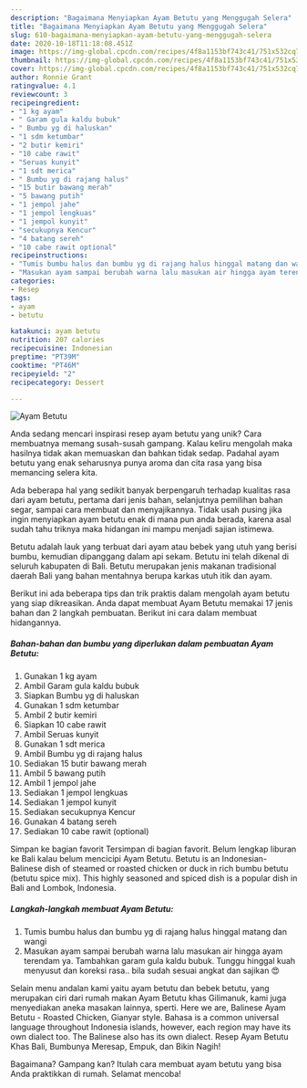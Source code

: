 ```yaml
---
description: "Bagaimana Menyiapkan Ayam Betutu yang Menggugah Selera"
title: "Bagaimana Menyiapkan Ayam Betutu yang Menggugah Selera"
slug: 610-bagaimana-menyiapkan-ayam-betutu-yang-menggugah-selera
date: 2020-10-18T11:18:08.451Z
image: https://img-global.cpcdn.com/recipes/4f8a1153bf743c41/751x532cq70/ayam-betutu-foto-resep-utama.jpg
thumbnail: https://img-global.cpcdn.com/recipes/4f8a1153bf743c41/751x532cq70/ayam-betutu-foto-resep-utama.jpg
cover: https://img-global.cpcdn.com/recipes/4f8a1153bf743c41/751x532cq70/ayam-betutu-foto-resep-utama.jpg
author: Ronnie Grant
ratingvalue: 4.1
reviewcount: 3
recipeingredient:
- "1 kg ayam"
- " Garam gula kaldu bubuk"
- " Bumbu yg di haluskan"
- "1 sdm ketumbar"
- "2 butir kemiri"
- "10 cabe rawit"
- "Seruas kunyit"
- "1 sdt merica"
- " Bumbu yg di rajang halus"
- "15 butir bawang merah"
- "5 bawang putih"
- "1 jempol jahe"
- "1 jempol lengkuas"
- "1 jempol kunyit"
- "secukupnya Kencur"
- "4 batang sereh"
- "10 cabe rawit optional"
recipeinstructions:
- "Tumis bumbu halus dan bumbu yg di rajang halus hinggal matang dan wangi"
- "Masukan ayam sampai berubah warna lalu masukan air hingga ayam terendam ya. Tambahkan garam gula kaldu bubuk. Tunggu hinggal kuah menyusut dan koreksi rasa.. bila sudah sesuai angkat dan sajikan 😍"
categories:
- Resep
tags:
- ayam
- betutu

katakunci: ayam betutu 
nutrition: 207 calories
recipecuisine: Indonesian
preptime: "PT39M"
cooktime: "PT46M"
recipeyield: "2"
recipecategory: Dessert

---
```



![Ayam Betutu](https://img-global.cpcdn.com/recipes/4f8a1153bf743c41/751x532cq70/ayam-betutu-foto-resep-utama.jpg)

Anda sedang mencari inspirasi resep ayam betutu yang unik? Cara membuatnya memang susah-susah gampang. Kalau keliru mengolah maka hasilnya tidak akan memuaskan dan bahkan tidak sedap. Padahal ayam betutu yang enak seharusnya punya aroma dan cita rasa yang bisa memancing selera kita.

Ada beberapa hal yang sedikit banyak berpengaruh terhadap kualitas rasa dari ayam betutu, pertama dari jenis bahan, selanjutnya pemilihan bahan segar, sampai cara membuat dan menyajikannya. Tidak usah pusing jika ingin menyiapkan ayam betutu enak di mana pun anda berada, karena asal sudah tahu triknya maka hidangan ini mampu menjadi sajian istimewa.

Betutu adalah lauk yang terbuat dari ayam atau bebek yang utuh yang berisi bumbu, kemudian dipanggang dalam api sekam. Betutu ini telah dikenal di seluruh kabupaten di Bali. Betutu merupakan jenis makanan tradisional daerah Bali yang bahan mentahnya berupa karkas utuh itik dan ayam.


Berikut ini ada beberapa tips dan trik praktis dalam mengolah ayam betutu yang siap dikreasikan. Anda dapat membuat Ayam Betutu memakai 17 jenis bahan dan 2 langkah pembuatan. Berikut ini cara dalam membuat hidangannya.

<!--inarticleads1-->

##### Bahan-bahan dan bumbu yang diperlukan dalam pembuatan Ayam Betutu:

1. Gunakan 1 kg ayam
1. Ambil  Garam gula kaldu bubuk
1. Siapkan  Bumbu yg di haluskan
1. Gunakan 1 sdm ketumbar
1. Ambil 2 butir kemiri
1. Siapkan 10 cabe rawit
1. Ambil Seruas kunyit
1. Gunakan 1 sdt merica
1. Ambil  Bumbu yg di rajang halus
1. Sediakan 15 butir bawang merah
1. Ambil 5 bawang putih
1. Ambil 1 jempol jahe
1. Sediakan 1 jempol lengkuas
1. Sediakan 1 jempol kunyit
1. Sediakan secukupnya Kencur
1. Gunakan 4 batang sereh
1. Sediakan 10 cabe rawit (optional)


Simpan ke bagian favorit Tersimpan di bagian favorit. Belum lengkap liburan ke Bali kalau belum mencicipi Ayam Betutu. Betutu is an Indonesian-Balinese dish of steamed or roasted chicken or duck in rich bumbu betutu (betutu spice mix). This highly seasoned and spiced dish is a popular dish in Bali and Lombok, Indonesia. 

<!--inarticleads2-->

##### Langkah-langkah membuat Ayam Betutu:

1. Tumis bumbu halus dan bumbu yg di rajang halus hinggal matang dan wangi
1. Masukan ayam sampai berubah warna lalu masukan air hingga ayam terendam ya. Tambahkan garam gula kaldu bubuk. Tunggu hinggal kuah menyusut dan koreksi rasa.. bila sudah sesuai angkat dan sajikan 😍


Selain menu andalan kami yaitu ayam betutu dan bebek betutu, yang merupakan ciri dari rumah makan Ayam Betutu khas Gilimanuk, kami juga menyediakan aneka masakan lainnya, sperti. Here we are, Balinese Ayam Betutu - Roasted Chicken, Gianyar style. Bahasa is a common universal language throughout Indonesia islands, however, each region may have its own dialect too. The Balinese also has its own dialect. Resep Ayam Betutu Khas Bali, Bumbunya Meresap, Empuk, dan Bikin Nagih! 

Bagaimana? Gampang kan? Itulah cara membuat ayam betutu yang bisa Anda praktikkan di rumah. Selamat mencoba!
